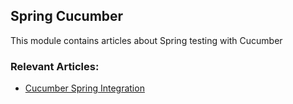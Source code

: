 ## Spring Cucumber

This module contains articles about Spring testing with Cucumber

### Relevant Articles:
- [Cucumber Spring Integration](https://www.baeldung.com/cucumber-spring-integration)
